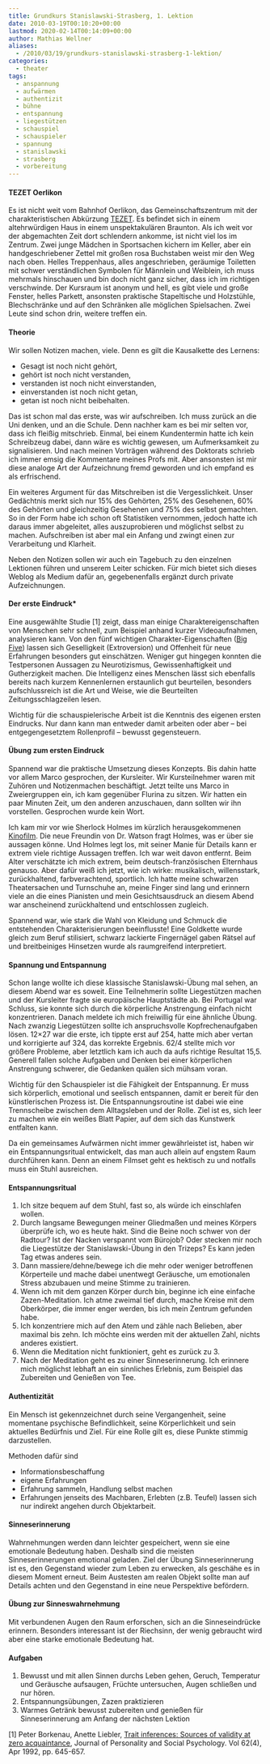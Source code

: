 ```yaml
---
title: Grundkurs Stanislawski-Strasberg, 1. Lektion
date: 2010-03-19T00:10:20+00:00
lastmod: 2020-02-14T00:14:09+00:00
author: Mathias Wellner
aliases: 
  - /2010/03/19/grundkurs-stanislawski-strasberg-1-lektion/
categories:
  - theater
tags:
  - anspannung
  - aufwärmen
  - authentizit
  - bühne
  - entspannung
  - liegestützen
  - schauspiel
  - schauspieler
  - spannung
  - stanislawski
  - strasberg
  - vorbereitung
---
```

#### TEZET Oerlikon

Es ist nicht weit vom Bahnhof Oerlikon, das Gemeinschaftszentrum mit der charakteristischen Abkürzung [TEZET](http://www.gz-zh.ch/gz-oerlikon/gz-oerlikon/). Es befindet sich in einem altehrwürdigen Haus in einem unspektakulären Braunton. Als ich weit vor der abgemachten Zeit dort schlendern ankomme, ist nicht viel los im Zentrum. Zwei junge Mädchen in Sportsachen kichern im Keller, aber ein handgeschriebener Zettel mit großen rosa Buchstaben weist mir den Weg nach oben. Helles Treppenhaus, alles angeschrieben, geräumige Toiletten mit schwer verständlichen Symbolen für Männlein und Weiblein, ich muss mehrmals hinschauen und bin doch nicht ganz sicher, dass ich im richtigen verschwinde. Der Kursraum ist anonym und hell, es gibt viele und große Fenster, helles Parkett, ansonsten praktische Stapeltische und Holzstühle, Blechschränke und auf den Schränken alle möglichen Spielsachen. Zwei Leute sind schon drin, weitere treffen ein. 

#### Theorie

Wir sollen Notizen machen, viele. Denn es gilt die Kausalkette des Lernens:

- Gesagt ist noch nicht gehört,  
- gehört ist noch nicht verstanden,
- verstanden ist noch nicht einverstanden,
- einverstanden ist noch nicht getan,
- getan ist noch nicht beibehalten. 

Das ist schon mal das erste, was wir aufschreiben. Ich muss zurück an die Uni denken, und an die Schule. Denn nachher kam es bei mir selten vor, dass ich fleißig mitschrieb. Einmal, bei einem Kundentermin hatte ich kein Schreibzeug dabei, dann wäre es wichtig gewesen, um Aufmerksamkeit zu signalisieren. Und nach meinen Vorträgen während des Doktorats schrieb ich immer emsig die Kommentare meines Profs mit. Aber ansonsten ist mir diese analoge Art der Aufzeichnung fremd geworden und ich empfand es als erfrischend. 

Ein weiteres Argument für das Mitschreiben ist die Vergesslichkeit. Unser Gedächtnis merkt sich nur 15% des Gehörten, 25% des Gesehenen, 60% des Gehörten und gleichzeitig Gesehenen und 75% des selbst gemachten. So in der Form habe ich schon oft Statistiken vernommen, jedoch hatte ich daraus immer abgeleitet, alles auszuprobieren und möglichst selbst zu machen. Aufschreiben ist aber mal ein Anfang und zwingt einen zur Verarbeitung und Klarheit. 

Neben den Notizen sollen wir auch ein Tagebuch zu den einzelnen Lektionen führen und unserem Leiter schicken. Für mich bietet sich dieses Weblog als Medium dafür an, gegebenenfalls ergänzt durch private Aufzeichnungen. 

#### Der erste Eindruck*

Eine ausgewählte Studie [1] zeigt, dass man einige Charaktereigenschaften von Menschen sehr schnell, zum Beispiel anhand kurzer Videoaufnahmen, analysieren kann. Von den fünf wichtigen Charakter-Eigenschaften ([Big Five](http://en.wikipedia.org/wiki/Big_Five_personality_traits)) lassen sich Geselligkeit (Extroversion) und Offenheit für neue Erfahrungen besonders gut einschätzen. Weniger gut hingegen konnten die Testpersonen Aussagen zu Neurotizismus, Gewissenhaftigkeit und Gutherzigkeit machen. Die Intelligenz eines Menschen lässt sich ebenfalls bereits nach kurzem Kennenlernen erstaunlich gut beurteilen, besonders aufschlussreich ist die Art und Weise, wie die Beurteilten Zeitungsschlagzeilen lesen. 

Wichtig für die schauspielerische Arbeit ist die Kenntnis des eigenen ersten Eindrucks. Nur dann kann man entweder damit arbeiten oder aber &ndash; bei entgegengesetztem Rollenprofil &ndash; bewusst gegensteuern. 

#### Übung zum ersten Eindruck

Spannend war die praktische Umsetzung dieses Konzepts. Bis dahin hatte vor allem Marco gesprochen, der Kursleiter. Wir Kursteilnehmer waren mit Zuhören und Notizenmachen beschäftigt. Jetzt teilte uns Marco in Zweiergruppen ein, ich kam gegenüber Flurina zu sitzen. Wir hatten ein paar Minuten Zeit, um den anderen anzuschauen, dann sollten wir ihn vorstellen. Gesprochen wurde kein Wort. 

Ich kam mir vor wie Sherlock Holmes im kürzlich herausgekommenen [Kinofilm](http://de.wikipedia.org/wiki/Sherlock_Holmes_%282009%29). Die neue Freundin von Dr. Watson fragt Holmes, was er über sie aussagen könne. Und Holmes legt los, mit seiner Manie für Details kann er extrem viele richtige Aussagen treffen. Ich war weit davon entfernt. Beim Alter verschätzte ich mich extrem, beim deutsch-französischen Elternhaus genauso. Aber dafür weiß ich jetzt, wie ich wirke: musikalisch, willensstark, zurückhaltend, farbverachtend, sportlich. Ich hatte meine schwarzen Theatersachen und Turnschuhe an, meine Finger sind lang und erinnern viele an die eines Pianisten und mein Gesichtsausdruck an diesem Abend war anscheinend zurückhaltend und entschlossen zugleich. 

Spannend war, wie stark die Wahl von Kleidung und Schmuck die entstehenden Charakterisierungen beeinflusste! Eine Goldkette wurde gleich zum Beruf stilisiert, schwarz lackierte Fingernägel gaben Rätsel auf und breitbeiniges Hinsetzen wurde als raumgreifend interpretiert. 

#### Spannung und Entspannung

Schon lange wollte ich diese klassische Stanislawski-Übung mal sehen, an diesem Abend war es soweit. Eine Teilnehmerin sollte Liegestützen machen und der Kursleiter fragte sie europäische Hauptstädte ab. Bei Portugal war Schluss, sie konnte sich durch die körperliche Anstrengung einfach nicht konzentrieren. Danach meldete ich mich freiwillig für eine ähnliche Übung. Nach zwanzig Liegestützen sollte ich anspruchsvolle Kopfrechenaufgaben lösen. 12&#215;27 war die erste, ich tippte erst auf 254, hatte mich aber vertan und korrigierte auf 324, das korrekte Ergebnis. 62/4 stellte mich vor größere Probleme, aber letztlich kam ich auch da aufs richtige Resultat 15,5. Generell fallen solche Aufgaben und Denken bei einer körperlichen Anstrengung schwerer, die Gedanken quälen sich mühsam voran. 

Wichtig für den Schauspieler ist die Fähigkeit der Entspannung. Er muss sich körperlich, emotional und seelisch entspannen, damit er bereit für den künstlerischen Prozess ist. Die Entspannungsroutine ist dabei wie eine Trennscheibe zwischen dem Alltagsleben und der Rolle. Ziel ist es, sich leer zu machen wie ein weißes Blatt Papier, auf dem sich das Kunstwerk entfalten kann. 

Da ein gemeinsames Aufwärmen nicht immer gewährleistet ist, haben wir ein Entspannungsritual entwickelt, das man auch allein auf engstem Raum durchführen kann. Denn an einem Filmset geht es hektisch zu und notfalls muss ein Stuhl ausreichen. 

#### Entspannungsritual

  1. Ich sitze bequem auf dem Stuhl, fast so, als würde ich einschlafen wollen.
  2. Durch langsame Bewegungen meiner Gliedmaßen und meines Körpers überprüfe ich, wo es heute hakt. Sind die Beine noch schwer von der Radtour? Ist der Nacken verspannt vom Bürojob? Oder stecken mir noch die Liegestütze der Stanislawski-Übung in den Trizeps? Es kann jeden Tag etwas anderes sein.
  3. Dann massiere/dehne/bewege ich die mehr oder weniger betroffenen Körperteile und mache dabei unentwegt Geräusche, um emotionalen Stress abzubauen und meine Stimme zu trainieren.
  4. Wenn ich mit dem ganzen Körper durch bin, beginne ich eine einfache Zazen-Meditation. Ich atme zweimal tief durch, mache Kreise mit dem Oberkörper, die immer enger werden, bis ich mein Zentrum gefunden habe.
  5. Ich konzentriere mich auf den Atem und zähle nach Belieben, aber maximal bis zehn. Ich möchte eins werden mit der aktuellen Zahl, nichts anderes existiert.
  6. Wenn die Meditation nicht funktioniert, geht es zurück zu 3.
  7. Nach der Meditation geht es zu einer Sinneserinnerung. Ich erinnere mich möglichst lebhaft an ein sinnliches Erlebnis, zum Beispiel das Zubereiten und Genießen von Tee.

#### Authentizität

Ein Mensch ist gekennzeichnet durch seine Vergangenheit, seine momentane psychische Befindlichkeit, seine Körperlichkeit und sein aktuelles Bedürfnis und Ziel. Für eine Rolle gilt es, diese Punkte stimmig darzustellen. 

Methoden dafür sind

  * Informationsbeschaffung
  * eigene Erfahrungen
  * Erfahrung sammeln, Handlung selbst machen
  * Erfahrungen jenseits des Machbaren, Erlebten (z.B. Teufel) lassen sich nur indirekt angehen durch Objektarbeit.

#### Sinneserinnerung

Wahrnehmungen werden dann leichter gespeichert, wenn sie eine emotionale Bedeutung haben. Deshalb sind die meisten Sinneserinnerungen emotional geladen. Ziel der Übung Sinneserinnerung ist es, den Gegenstand wieder zum Leben zu erwecken, als geschähe es in diesem Moment erneut. Beim Austesten am realen Objekt sollte man auf Details achten und den Gegenstand in eine neue Perspektive befördern. 

#### Übung zur Sinneswahrnehmung

Mit verbundenen Augen den Raum erforschen, sich an die Sinneseindrücke erinnern. Besonders interessant ist der Riechsinn, der wenig gebraucht wird aber eine starke emotionale Bedeutung hat. 

#### Aufgaben

  1. Bewusst und mit allen Sinnen durchs Leben gehen, Geruch, Temperatur und Geräusche aufsaugen, Früchte untersuchen, Augen schließen und nur hören.
  2. Entspannungsübungen, Zazen praktizieren
  3. Warmes Getränk bewusst zubereiten und genießen für Sinneserinnerung am Anfang der nächsten Lektion

[1] Peter Borkenau, Anette Liebler, [Trait inferences: Sources of validity at zero acquaintance](http://psycnet.apa.org/index.cfm?fa=buy.optionToBuy&id=1992-27231-001&CFID=7155824&CFTOKEN=78300273), Journal of Personality and Social Psychology. Vol 62(4), Apr 1992, pp. 645-657.